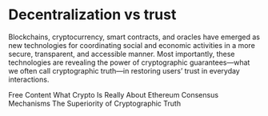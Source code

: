 # Decentralization vs trust

Blockchains, cryptocurrency, smart contracts, and oracles have emerged as new technologies for coordinating social and economic activities in a more secure, transparent, and accessible manner. Most importantly, these technologies are revealing the power of cryptographic guarantees—what we often call cryptographic truth—in restoring users’ trust in everyday interactions.

<ResourceGroupTitle>Free Content</ResourceGroupTitle>
<BadgeLink colorScheme='yellow' badgeText='Read' href='https://blog.chain.link/what-crypto-is-really-about/'>What Crypto Is Really About</BadgeLink>
<BadgeLink colorScheme='yellow' badgeText='Read' href='https://ethereum.org/en/developers/docs/consensus-mechanisms/'>Ethereum Consensus Mechanisms</BadgeLink>
<BadgeLink badgeText='Watch' href='https://youtu.be/AEtBPbmIRKQ'>The Superiority of Cryptographic Truth</BadgeLink>